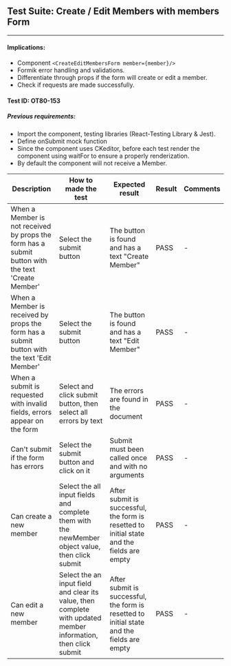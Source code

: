 ## Test Suite:  Create / Edit Members with members Form 
----


#### Implications:
- Component ```<CreateEditMembersForm member={member}/>```
- Formik error handling and validations.
- Differentiate through props if the form will create or edit a member.
- Check if requests are made successfully.

#### Test ID: OT80-153
 
##### Previous requirements:

- Import the component, testing libraries (React-Testing Library & Jest).
- Define onSubmit mock function
- Since the component uses CKeditor, before each test render the component using waitFor to ensure a properly renderization.
- By default the component will not receive a Member.

| Description | How to made the test | Expected result | Result | Comments |
 ------ | ------ | ------ | ------ | ------ 
| When a Member is not received by props the form has a submit button with the text 'Create Member' | Select the submit button | The button is found and has a text "Create Member" | PASS | - |
| When a Member is received by props the form has a submit button with the text 'Edit Member' | Select the submit button | The button is found and has a text "Edit Member" | PASS | - |
| When a submit is requested with invalid fields, errors appear on the form | Select and click submit button, then select all errors by text | The errors are found in the document | PASS | - |
| Can't submit if the form has errors | Select the submit button and click on it | Submit must been called once and with no arguments  | PASS | - |
| Can create a new member | Select the all input fields and complete them with the newMember object value, then click submit | After submit is successful, the form is resetted to initial state and the fields are empty| PASS | - |
| Can edit a new member | Select the an input field and clear its value, then complete with updated member information, then click submit | After submit is successful, the form is resetted to initial state and the fields are empty| PASS | - |
